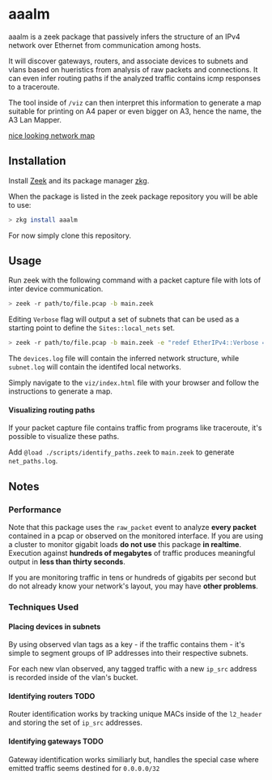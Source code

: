 # aaalm

aaalm is a zeek package that passively infers the structure of an IPv4 network over Ethernet from communication among hosts.

It will discover gateways, routers, and associate devices to subnets and vlans based on hueristics from analysis of raw packets and connections. It can even infer routing paths if the analyzed traffic contains icmp responses to a traceroute.

The tool inside of `/viz` can then interpret this information to generate a map suitable for printing on A4 paper or even bigger on A3, hence the name, the A3 Lan Mapper.

[nice looking network map](https://raw.githubusercontent.com/nskelsey/aaalm/master/static/home.png)


## Installation

Install [Zeek](https://docs.zeek.org/en/stable/quickstart/) and its package manager [zkg](https://docs.zeek.org/projects/package-manager/en/stable/quickstart.html).

When the package is listed in the zeek package repository you will be able to use:

```zsh
> zkg install aaalm
```

For now simply clone this repository.


## Usage

Run zeek with the following command with a packet capture file with lots of inter device communication.

```zsh
> zeek -r path/to/file.pcap -b main.zeek
```


Editing  `Verbose` flag will output a set of subnets that can be used as a starting point to define the `Sites::local_nets` set.

```zsh
> zeek -r path/to/file.pcap -b main.zeek -e "redef EtherIPv4::Verbose = T;"
```

The `devices.log` file will contain the inferred network structure, while `subnet.log` will contain the identifed local networks.

Simply navigate to the `viz/index.html` file with your browser and follow the instructions to generate a map.

#### Visualizing routing paths

If your packet capture file contains traffic from programs like traceroute, it's possible to visualize these paths.

Add `@load ./scripts/identify_paths.zeek` to `main.zeek` to generate `net_paths.log`.


## Notes

### Performance

Note that this package uses the `raw_packet` event to analyze __every packet__ contained in a pcap or observed on the monitored interface.
If you are using a cluster to monitor gigabit loads __do not use__ this package __in realtime__.
Execution against __hundreds of megabytes__ of traffic produces meaningful output in __less than thirty seconds__.

If you are monitoring traffic in tens or hundreds of gigabits per second but do not already know your network's layout, you may have __other problems__.

### Techniques Used

#### Placing devices in subnets
By using observed vlan tags as a key - if the traffic contains them - it's simple to segment groups of IP addresses into their respective subnets.

For each new vlan observed, any tagged traffic with a new `ip_src` address is recorded inside of the vlan's bucket.

#### Identifying routers TODO

Router identification works by tracking unique MACs inside of the `l2_header` and storing the set of `ip_src` addresses.

#### Identifying gateways TODO

Gateway identification works similiarly but, handles the special case where emitted traffic seems destined for `0.0.0.0/32`

